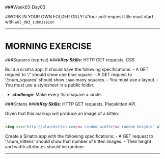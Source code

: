 ###Week03-Day03

#WORK IN YOUR OWN FOLDER ONLY!
#Your pull-request title must start with `w03_d03_submission`

---
# MORNING EXERCISE

###Squares (reprise)
####***Key Skills:*** HTTP GET requests, CSS

Build a sinatra app. It should have the following specifications:
	- A GET request to '/' should show one blue square.
	- A GET request to '/:num_squares' should show `:num` many squares.
	- You must use a layout.
	- You must use a stylesheet in a public folder.
- ***challenge***: Make every third square a circle.

###Kittens
####***Key Skills:*** HTTP GET requests, Placekitten API.

Given that this markup will produce an image of a kitten:

```html	

<img src="http://placekitten.com/<a random width>/<a random height>" alt="">

```


Create a Sinatra app with the following specifications:
	- A GET request to '/:num_kittens' should show that number of kitten images.
	- Their height and width attributes should be random.

---







